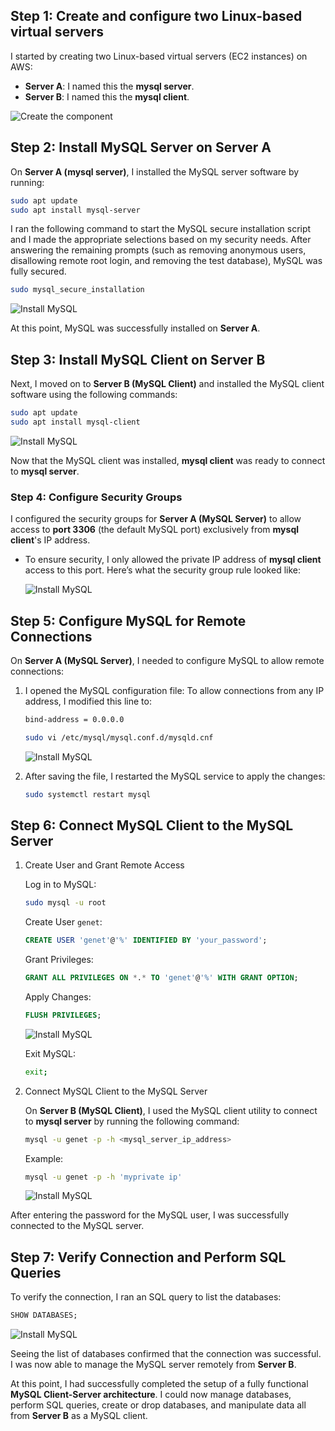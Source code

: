 
## **Step 1: Create and configure two Linux-based virtual servers**

I started by creating two Linux-based virtual servers (EC2 instances) on AWS:
- **Server A**: I named this the **mysql server**.
- **Server B**: I named this the **mysql client**.

![Create the component](./self_study/images/create_instance.png)


## **Step 2: Install MySQL Server on Server A**

On **Server A (mysql server)**, I installed the MySQL server software by running:
  ```bash
  sudo apt update
  sudo apt install mysql-server
  ```
  I ran the following command to start the MySQL secure installation script and I made the appropriate selections based on my security needs. After answering the remaining prompts (such as removing anonymous users, disallowing remote root login, and removing the test database), MySQL was fully secured.
   ```bash
   sudo mysql_secure_installation
   ```
  ![Install MySQL](./self_study/images/secure_db.png)
 

  

  At this point, MySQL was successfully installed on **Server A**. 

## **Step 3: Install MySQL Client on Server B**

 Next, I moved on to **Server B (MySQL Client)** and installed the MySQL client software using the following commands:
  ```bash
  sudo apt update
  sudo apt install mysql-client
  ```
  ![Install MySQL](./self_study/images/mysql_client.png)



Now that the MySQL client was installed, **mysql client** was ready to connect to **mysql server**.

### **Step 4: Configure Security Groups**

I configured the security groups for **Server A (MySQL Server)** to allow access to **port 3306** (the default MySQL port) exclusively from **mysql client**'s IP address.

- To ensure security, I only allowed the private IP address of **mysql client** access to this port. Here’s what the security group rule looked like:

  ![Install MySQL](./self_study/images/add_security.png)
  

## **Step 5: Configure MySQL for Remote Connections**

On **Server A (MySQL Server)**, I needed to configure MySQL to allow remote connections:

1. I opened the MySQL configuration file:
   To allow connections from any IP address, I modified this line to:
   ```bash
   bind-address = 0.0.0.0
   ```
   ```bash
   sudo vi /etc/mysql/mysql.conf.d/mysqld.cnf
   ```
   ![Install MySQL](./self_study/images/bind_address.png)

2. After saving the file, I restarted the MySQL service to apply the changes:
   ```bash
   sudo systemctl restart mysql
   ```


## **Step 6: Connect MySQL Client to the MySQL Server**

1. Create User and Grant Remote Access

   Log in to MySQL:
   ```bash
   sudo mysql -u root
   ```

   Create User `genet`:
   ```sql
   CREATE USER 'genet'@'%' IDENTIFIED BY 'your_password';
   ```

   Grant Privileges:
   ```sql
   GRANT ALL PRIVILEGES ON *.* TO 'genet'@'%' WITH GRANT OPTION;
   ```

   Apply Changes:
   ```sql
   FLUSH PRIVILEGES;
   ```
   ![Install MySQL](./self_study/images/remote_user.png)

   Exit MySQL:
   ```bash
   exit;
   ```
2. Connect MySQL Client to the MySQL Server

   On **Server B (MySQL Client)**, I used the MySQL client utility to connect to **mysql server** by running the following command:
   ```bash
   mysql -u genet -p -h <mysql_server_ip_address>
   ```
   Example:
   ```bash
   mysql -u genet -p -h 'myprivate ip'
   ```
   ![Install MySQL](./self_study/images/root_db.png)

After entering the password for the MySQL user, I was successfully connected to the MySQL server.

## **Step 7: Verify Connection and Perform SQL Queries**

To verify the connection, I ran an SQL query to list the databases:
  ```sql
  SHOW DATABASES;
  ```
  ![Install MySQL](./self_study/images/show_db.png)

Seeing the list of databases confirmed that the connection was successful. I was now able to manage the MySQL server remotely from **Server B**.

At this point, I had successfully completed the setup of a fully functional **MySQL Client-Server architecture**. I could now manage databases, perform SQL queries, create or drop databases, and manipulate data all from **Server B** as a MySQL client.
